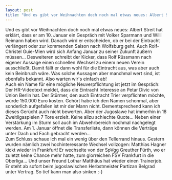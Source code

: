 ```yaml
---
layout: post
title: "Und es gibt vor Weihnachten doch noch mal etwas neues: Albert Streit hat erklärt, dass er am 10."
---
```


Und es gibt vor Weihnachten doch noch mal etwas neues: Albert Streit hat erklärt, dass er am 10. Januar ein Gespräch mit Volker Sparmann und Willi Reimann haben wird. Danach wird er entscheiden, ob er bei der Eintracht verlängert oder zur kommenden Saison nach Wolfsburg geht. Auch Rolf-Christel Guie-Mien wird sich Anfang Januar zu seiner Zukunft äußern müssen... Desweiteren schreibt der Kicker, dass Rolf Rüssmann nach eigener Aussage einen schnellen Wechsel zu einem neuen Verein ausschließt. Damit fällt er dann wohl für die Eintracht aus, was aber auch kein Beinbruch wäre. Was solche Aussagen aber manchmal wert sind, ist ebenfalls bekannt. Also warten wir's einfach ab!  
Auch ein Name für eine mögliche Neuverpflichtung ist jetzt im Gespräch: Der HR-Videotext meldet, dass die Eintracht Interesse an Petar Divic von Union Berlin hat. Der Stürmer, den auch Eintracht Trier verpflichten möchte, würde 150.000 Euro kosten. Gehört habe ich den Namen schonmal, aber sonderlich aufgefallen ist mir der Mann nicht. Dementsprechend kann ich dieses Gerücht auch nicht bewerten. Aber der Jugoslawe hat immerhin in 18 Zweitligaspielen 7 Tore erzielt. Keine allzu schlechte Quote... Neben einer Verstärkung im Sturm soll auch im Abwehrbereich nochmal nachgelegt werden. Am 1. Januar öffnet die Transferliste, dann können die Verträge unter Dach und Fach gebracht werden...  
Zum Schluss schaue ich mal ein wenig über den Tellerrand hinaus. Gestern wurden nämlich zwei hochinteressante Wechsel vollzogen: Matthias Hagner kickt wieder in Frankfurt! Er wechselte von der SpVgg Greuther Fürth, wo er zuletzt keine Chance mehr hatte, zum glorreichen FSV Frankfurt in die Oberliga... Und unser Freund Lothar Matthäus hat wieder einen Trainerjob. Er steht ab sofort beim jugoslawischen Herbstmeister Partizan Belgrad unter Vertrag. So tief kann man also sinken ;-)
